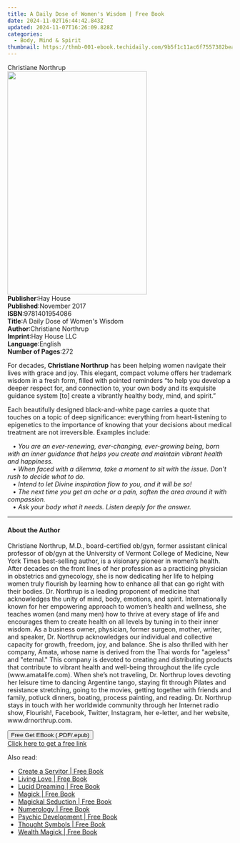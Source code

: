 ```yaml
---
title: A Daily Dose of Women's Wisdom | Free Book
date: 2024-11-02T16:44:42.843Z
updated: 2024-11-07T16:26:09.828Z
categories:
  - Body, Mind & Spirit
thumbnail: https://thmb-001-ebook.techidaily.com/9b5f1c11ac6f7557382bea9c0f3831c4a78e215bce04a94a66fb3547ef67e0c4.jpg
---
```

<main id="book-container">
  <div class="flex flex-col">
    <div class="book-brief flex-1 py-6 px-4 sm:p-6 md:py-10 md:px-8">
      <!-- brief-->
      <div class="book-brief-main">Christiane Northrup</div>
    </div>
    <div
      class="book-meta-info flex-1 grid gap-4 col-start-1 col-end-3 row-start-1 sm:mb-6 sm:grid-cols-4 lg:gap-6 lg:col-start-2 lg:row-end-6 lg:row-span-6 lg:mb-0"
    >
      <div
        class="book-meta-info-left place-content-center mt-4 p-4 text-sm leading-6 col-start-2 col-span-2 dark:text-slate-400"
      >
        <img
          class="w-full h-500 object-cover rounded-lg sm:h-255 sm:col-span-2 lg:col-span-full"
          src="https://img-001-ebook.techidaily.com/0880bb32f1c08566dbcf051228f6df68d9974d65b8f1b96ca1a8b41087b85f21.jpg"
          alt=""
          width="312"
          height="500"
        />
      </div>
      <div
        class="book-meta-info-right mt-2 col-start-1 row-start-2 col-span-3 self-center"
      >
        <!-- meta data  -->
        <div class="flex flex-col px-4 md:px-8">
          <div class="flex-1">
            <strong>Publisher</strong>:<span class="px-2">Hay House</span>
          </div>
          <div class="flex-1">
            <strong>Published</strong>:<span class="px-2">November 2017</span>
          </div>
          <div class="flex-1">
            <strong>ISBN</strong>:<span class="px-2">9781401954086</span>
          </div>
          <div class="flex-1">
            <strong>Title</strong>:<span class="px-2"
              >A Daily Dose of Women&#39;s Wisdom</span
            >
          </div>
          <div class="flex-1">
            <strong>Author</strong>:<span class="px-2"
              >Christiane Northrup</span
            >
          </div>
          <div class="flex-1">
            <strong>Imprint</strong>:<span class="px-2">Hay House LLC</span>
          </div>
          <div class="flex-1">
            <strong>Language</strong>:<span class="px-2">English</span>
          </div>
          <div class="flex-1">
            <strong>Number of Pages</strong>:<span class="px-2">272</span>
          </div>
        </div>
      </div>
    </div>
    <div class="book-description flex-1 py-6 px-4 sm:p-6 md:py-10 md:px-8">
      <div class="book-description-main">
        <div accordion-content="" id="description">
          <p>
            For decades, <b>Christiane Northrup</b> has been helping women
            navigate their lives with grace and joy. This elegant, compact
            volume offers her trademark wisdom in a fresh form, filled with
            pointed reminders “to help you develop a deeper respect for, and
            connection to, your own body and its exquisite guidance system [to]
            create a vibrantly healthy body, mind, and spirit.”
          </p>
          <p>
            Each beautifully designed black-and-white page carries a quote that
            touches on a topic of deep significance: everything from
            heart-listening to epigenetics to the importance of knowing that
            your decisions about medical treatment are not irreversible.
            Examples include:
          </p>
          &nbsp;&nbsp;&nbsp;•&nbsp;<i
            >You are an ever-renewing, ever-changing, ever-growing being, born
            with an inner guidance that helps you create and maintain vibrant
            health and happiness.</i
          >
          <br />&nbsp;&nbsp;&nbsp;•&nbsp;<i
            >When faced with a dilemma, take a moment to sit with the issue.
            Don’t rush to decide what to do.</i
          >
          <br />&nbsp;&nbsp;&nbsp;•&nbsp;<i
            >Intend to let Divine inspiration flow to you, and it will be so!</i
          >
          <br />&nbsp;&nbsp;&nbsp;•&nbsp;<i
            >The next time you get an ache or a pain, soften the area around it
            with compassion.</i
          >
          <br />&nbsp;&nbsp;&nbsp;•&nbsp;<i
            >Ask your body what it needs. Listen deeply for the answer.</i
          >
        </div>
        <div class="accordion-fader"></div>
      </div>
    </div>
    <div class="book-excerpts flex-1 py-6 px-4 sm:p-6 md:py-10 md:px-8">
      <!-- excerpts-->
      <div class="book-excerpts-main">
        <hr />
        <h4 class="placeholder placeholder-heading">
          <span>About the Author</span>
        </h4>
        <p>
          Christiane Northrup, M.D., board-certified ob/gyn, former assistant
          clinical professor of ob/gyn at the University of Vermont College of
          Medicine, New York Times best-selling author, is a visionary pioneer
          in women’s health. After decades on the front lines of her profession
          as a practicing physician in obstetrics and gynecology, she is now
          dedicating her life to helping women truly flourish by learning how to
          enhance all that can go right with their bodies. Dr. Northrup is a
          leading proponent of medicine that acknowledges the unity of mind,
          body, emotions, and spirit. Internationally known for her empowering
          approach to women’s health and wellness, she teaches women (and many
          men) how to thrive at every stage of life and encourages them to
          create health on all levels by tuning in to their inner wisdom. As a
          business owner, physician, former surgeon, mother, writer, and
          speaker, Dr. Northrup acknowledges our individual and collective
          capacity for growth, freedom, joy, and balance. She is also thrilled
          with her company, Amata, whose name is derived from the Thai words for
          "ageless" and "eternal." This company is devoted to creating and
          distributing products that contribute to vibrant health and well-being
          throughout the life cycle (www.amatalife.com). When she’s not
          traveling, Dr. Northrup loves devoting her leisure time to dancing
          Argentine tango, staying fit through Pilates and resistance
          stretching, going to the movies, getting together with friends and
          family, potluck dinners, boating, process painting, and reading. Dr.
          Northrup stays in touch with her worldwide community through her
          Internet radio show, Flourish!, Facebook, Twitter, Instagram, her
          e-letter, and her website, www.drnorthrup.com.
        </p>
      </div>
    </div>
    <div
      class="book-about-author flex-1 py-6 px-4 sm:p-6 md:py-10 md:px-8"
    ></div>
    <div class="book-free-get flex-1 py-6 px-4 sm:p-6 md:py-10 md:px-8">
      <button
        id="btn-free-get"
        class="bg-blue-500 hover:bg-blue-700 text-white font-bold py-2 px-4 rounded"
      >
        Free Get EBook (.PDF/.epub)
      </button>
      <div id="countdown-display" class="px-2 text-lg mt-2"></div>
      <a
        id="free-link"
        class="hidden bg-blue-500 hover:bg-blue-700 text-white font-bold py-2 px-4 rounded"
        href="https://www.ebooks.com/en-us/book/96317298/a-daily-dose-of-women-s-wisdom/christiane-northrup/"
        target="_blank"
        >Click here to get a free link</a
      >
    </div>
    <script>
      let countdownTime = 0;
      let countdownInterval = null;
      document
        .getElementById('btn-free-get')
        .addEventListener('click', startCountdown);
      function startCountdown() {
        countdownTime = new Date().getTime() + 60000 * 3;
        countdownInterval = setInterval(updateCountdown, 1000);
        document.getElementById('btn-free-get').disabled = true;
        document
          .getElementById('btn-free-get')
          .classList.add('bg-gray-500', 'cursor-not-allowed');
      }
      function updateCountdown() {
        let currentTime = new Date().getTime();
        let timeLeft = countdownTime - currentTime;
        let secondsLeft = Math.floor(timeLeft / 1000);
        document.getElementById('countdown-display').innerHTML =
          `Remaining time: ${secondsLeft} seconds.`;
        if (secondsLeft <= 0) {
          clearInterval(countdownInterval);
          document.getElementById('btn-free-get').classList.add('hidden');
          document.getElementById('free-link').classList.remove('hidden');
          document.getElementById('countdown-display').innerHTML = '';
        }
      }
    </script>
  </div>
</main>

<ins class="adsbygoogle"
      style="display:block"
      data-ad-client="ca-pub-7571918770474297"
      data-ad-slot="8358498916"
      data-ad-format="auto"
      data-full-width-responsive="true"></ins>
    

<span class="atpl-alsoreadstyle">Also read:</span>
<div><ul>
<li><a href="https://novels-ebooks.techidaily.com/210003931-9781761034916-create-a-servitor/"><u>Create a Servitor | Free Book</u></a></li>
<li><a href="https://novels-ebooks.techidaily.com/210003876-9780486846798-living-love/"><u>Living Love | Free Book</u></a></li>
<li><a href="https://novels-ebooks.techidaily.com/210003801-9781761034848-lucid-dreaming/"><u>Lucid Dreaming | Free Book</u></a></li>
<li><a href="https://novels-ebooks.techidaily.com/210003937-9781761034954-magick/"><u>Magick | Free Book</u></a></li>
<li><a href="https://novels-ebooks.techidaily.com/210003938-9781761034930-magickal-seduction/"><u>Magickal Seduction | Free Book</u></a></li>
<li><a href="https://novels-ebooks.techidaily.com/210003804-9781761034794-numerology/"><u>Numerology | Free Book</u></a></li>
<li><a href="https://novels-ebooks.techidaily.com/210003802-9781761034763-psychic-development/"><u>Psychic Development | Free Book</u></a></li>
<li><a href="https://novels-ebooks.techidaily.com/210003934-9781761034909-thought-symbols/"><u>Thought Symbols | Free Book</u></a></li>
<li><a href="https://novels-ebooks.techidaily.com/210003935-9781761034923-wealth-magick/"><u>Wealth Magick | Free Book</u></a></li>
</ul></div>

